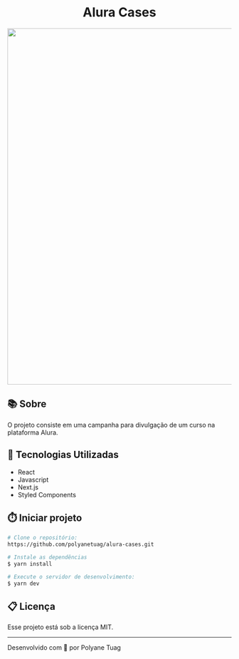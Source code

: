 <h1 align="center">Alura Cases</h1>

<div align="center">
    <img width='800' src="">
</div>

## 📚 Sobre
O projeto consiste em uma campanha para divulgação de um curso na plataforma Alura.


## 🚀 Tecnologias Utilizadas
- React
- Javascript
- Next.js
- Styled Components


## ⏱️ Iniciar projeto

```bash
# Clone o repositório:
https://github.com/polyanetuag/alura-cases.git

# Instale as dependências
$ yarn install

# Execute o servidor de desenvolvimento:
$ yarn dev

```

## 📋 Licença
Esse projeto está sob a licença MIT. 

---

Desenvolvido com 💜 por Polyane Tuag

